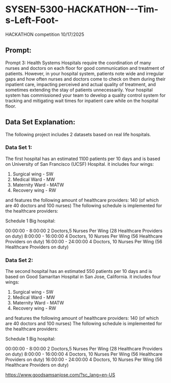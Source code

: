 # SYSEN-5300-HACKATHON---Tim-s-Left-Foot-
HACKATHON competition 10/17/2025

## Prompt:

Prompt 3: Health Systems
Hospitals require the coordination of many nurses and doctors on each floor for good communication and treatment of patients. However, in your hospital system, patients note wide and irregular gaps and how often nurses and doctors come to check on them during their inpatient care, impacting perceived and actual quality of treatment, and sometimes extending the stay of patients unnecessarily. Your hospital system has commissioned your team to develop a quality control system for tracking and mitigating wait times for inpatient care while on the hospital floor.


## Data Set Explanation:

The following project includes 2 datasets based on real life hospitals. 

### Data Set 1:

The first hospital has an estimated 1100 patients per 10 days and is based on University of San Francisco (UCSF) Hospital. it includes four wings:
1. Surgical wing - SW
2. Medical Ward - MW
3. Maternity Ward - MATW
4. Recovery wing  - RW

and features the following amount of healthcare providers: 140 (of which are 40 doctors and 100 nurses) 
The following schedule is implemented for the healthcare providers:

Schedule  1 Big hospital:

00:00:00 - 8:00:00 2 Doctors,5 Nurses Per Wing (28 Healthcare Providers on duty)
8:00:00 - 16:00:00  4 Doctors, 10 Nurses Per Wing (56 Healthcare Providers on duty)
16:00:00 - 24:00:00 4 Doctors, 10 Nurses Per Wing (56 Healthcare Providers on duty)


### Data Set 2:

The second hospital has an estimated 550 patients per 10 days and is based on Good Samaritan Hospital in San Jose, California. it includes four wings:
1. Surgical wing - SW
2. Medical Ward - MW
3. Maternity Ward - MATW
4. Recovery wing  - RW

and features the following amount of healthcare providers: 140 (of which are 40 doctors and 100 nurses) 
The following schedule is implemented for the healthcare providers:

Schedule  1 Big hospital:

00:00:00 - 8:00:00 2 Doctors,5 Nurses Per Wing (28 Healthcare Providers on duty)
8:00:00 - 16:00:00  4 Doctors, 10 Nurses Per Wing (56 Healthcare Providers on duty)
16:00:00 - 24:00:00 4 Doctors, 10 Nurses Per Wing (56 Healthcare Providers on duty)


https://www.goodsamsanjose.com/?sc_lang=en-US


